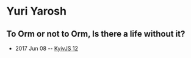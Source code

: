 # Yuri Yarosh

## To Orm or not to Orm, Is there a life without it?
- 2017 Jun 08 -- [KyivJS 12](https://www.youtube.com/watch?v=h3oRLWsPaG8)    
